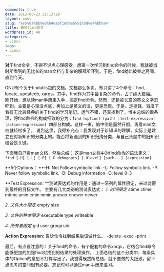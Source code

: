 ```yaml
---
comments: true
date: 2012-08-23 21:13:29
layout: post
slug: '%e5%87%bb%e8%b4%a5find%e5%91%bd%e4%bb%a4'
title: 击败find命令
wordpress_id: 48
categories:
- Linux
tags:
- Linux
---
```


**对**于find命令，不得不说点心理感受。想第一次学习到find命令的时候，我就被当时所看到的无比长的man文档与复杂的解释所吓到。于是，find就此被束之高阁，直到今天。

GNU有个关于findutils包的文档，文档那么多页，却只讲了4个命令：find, locate, updatedb, xargs。其中，find作为其中最复杂的命令，占了绝大篇幅。
刚开始，想从读man手册来入手，搞定find命令。然而，还是被长篇的英文文字恐吓到。主要是心理没点底，再加上是英文的话，更是恐慌。于是，走捷径，百度下看有无比较经典的关于find的学习笔记。运气不错，还真找到了。博主总结的很条理，将find命令的构成细致的分为：f`ind [option] [path] [test-expression] [action-expression] `四部分构成。这样一来，脑中倒是豁然开朗，再看man文档就轻松多了。
说到这里，我得补充点：我发现对于新知识的理解，实际上是建立在对新知识的分类上的。能否将新遇到的知识归纳分类，与自己头脑中的旧知识结合是关键。

下面我自己看man文档，然后总结：
这是man文档中对find命令的语法定义：
`find [-H] [-L] [-P] [-D debugopts] [-Olevel] [path...] [expression]`

**5个Options：
**-H: Not Follow symbolic link.
-L: Follow symbolic link.
-P: Never follow symbolic link.
-D: Debug information
-O: level 0-3

**Test Expression:
**测试表达式的作用是：通过一系列的属性限定，来过滤得到最终的目标文件。
主要有几大类别的测试表达式：
_1. 时间限定_
atime
ctime
mtime
amin
cmin
mmin
anewer
cnewer
newer

_2. 文件大小限定_
empty
size

_3. 文件的种类限定_
executable
type
writeable

_4. 所有者限定_
gid
user
group
uid

**Action Expression:**
告诉命令找到结果后该做什么。
-delete
-exec
-print

最后，有点要注意的：关于find的命令，有个配套的命令xargs，它结合find命令能够更加的加强find对找到的结果的处理操作。
上面总结的这个分类中，每条具体的Option的意思不打算写出了。我觉得既然所总结，就不要做的太细致，留下点思考的空间很有必要。忘记时可以通过man手册来温习。
